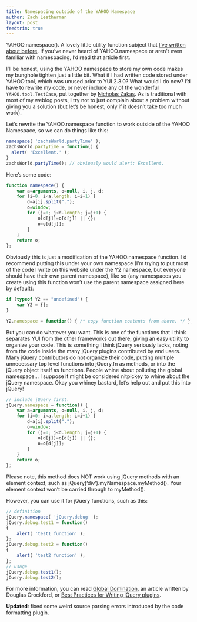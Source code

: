 ```yaml
---
title: Namespacing outside of the YAHOO Namespace
author: Zach Leatherman
layout: post
feedtrim: true
---
```


YAHOO.namespace(). A lovely little utility function subject that [I’ve written about before][1]. If you’ve never heard of YAHOO.namespace or aren’t even familiar with namespacing, I’d read that article first.

 [1]: http://www.zachleat.com/web/2007/08/09/yui-code-review-yahoonamespace/

I’ll be honest, using the YAHOO namespace to store my own code makes my bunghole tighten just a little bit. What if I had written code stored under YAHOO.tool, which was unused prior to YUI 2.3.0? What would I do now? I’d have to rewrite my code, or never include any of the wonderful `YAHOO.tool.TestCase`, put together by [Nicholas Zakas][2]. As is traditional with most of my weblog posts, I try not to just complain about a problem without giving you a solution (but let’s be honest, only if it doesn’t take too much work).

 [2]: http://www.nczonline.net/

Let’s rewrite the YAHOO.namespace function to work outside of the YAHOO Namespace, so we can do things like this:

``` js
namespace( 'zachsWorld.partyTime' );
zachsWorld.partyTime = function() {
  alert( 'Excellent.' );
}
zachsWorld.partyTime(); // obviously would alert: Excellent.
```

Here’s some code:

``` js
function namespace() {
    var a=arguments, o=null, i, j, d;
    for (i=0; i<a.length; i=i+1) {
        d=a[i].split(".");
        o=window;
        for (j=0; j<d.length; j=j+1) {
            o[d[j]]=o[d[j]] || {};
            o=o[d[j]];
        }
    }
    return o;
};
```

Obviously this is just a modification of the YAHOO.namespace function. I’d recommend putting this under your own namespace (I’m trying to put most of the code I write on this website under the Y2 namespace, but everyone should have their own parent namespace), like so (any namespaces you create using this function won’t use the parent namespace assigned here by default):

``` js
if (typeof Y2 == "undefined") {
    var Y2 = {};
}

Y2.namespace = function() { /* copy function contents from above. */ };
```

But you can do whatever you want. This is one of the functions that I think separates YUI from the other frameworks out there, giving an easy utility to organize your code. This is something I think jQuery seriously lacks, noting from the code inside the many jQuery plugins contributed by end users. Many jQuery contributors do not organize their code, putting multiple unnecessary top level functions into jQuery.fn as methods, or into the jQuery object itself as functions. People whine about polluting the global namespace… I suppose it might be considered nitpickey to whine about the jQuery namespace. Okay you whiney bastard, let’s help out and put this into jQuery!

``` js
// include jQuery first.
jQuery.namespace = function() {
    var a=arguments, o=null, i, j, d;
    for (i=0; i<a.length; i=i+1) {
        d=a[i].split(".");
        o=window;
        for (j=0; j<d.length; j=j+1) {
            o[d[j]]=o[d[j]] || {};
            o=o[d[j]];
        }
    }
    return o;
};
```

Please note, this method does NOT work using jQuery methods with an element context, such as jQuery(‘div’).myNamespace.myMethod(). Your element context won’t be carried through to myMethod().

However, you can use it for jQuery functions, such as this:

``` js
// definition
jQuery.namespace( 'jQuery.debug' );
jQuery.debug.test1 = function()
{
    alert( 'test1 function' );
};
jQuery.debug.test2 = function()
{
    alert( 'test2 function' );
};
// usage
jQuery.debug.test1();
jQuery.debug.test2();
```

For more information, you can read [Global Domination](http://yuiblog.com/blog/2006/06/01/global-domination/), an article written by Douglas Crockford, or [Best Practices for Writing jQuery plugins](http://docs.jquery.com/Plugins/Authoring).

**Updated**: fixed some weird source parsing errors introduced by the code formatting plugin.
